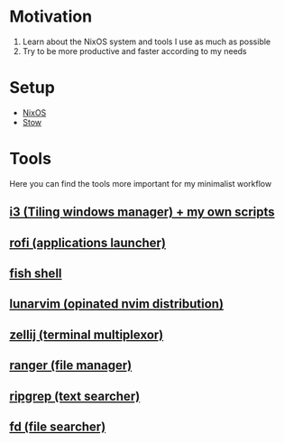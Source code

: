 # Motivation
1. Learn about the NixOS system and tools I use as much as possible
1. Try to be more productive and faster according to my needs

# Setup
- [NixOS](https://github.com/ansible/ansible)
- [Stow](https://www.gnu.org/software/stow/)

# Tools
Here you can find the tools more important for my minimalist workflow

## [i3 (Tiling windows manager) + my own scripts](https://i3wm.org/)

## [rofi (applications launcher)](https://github.com/DaveDavenport/rofi)

## [fish shell](https://fishshell.com/)

## [lunarvim (opinated nvim distribution)](https://www.lunarvim.org/)

## [zellij (terminal multiplexor)](https://zellij.dev/)

## [ranger (file manager)](https://github.com/ranger/ranger)

## [ripgrep (text searcher)](https://github.com/BurntSushi/ripgrep)

## [fd (file searcher)](https://github.com/sharkdp/fd)
